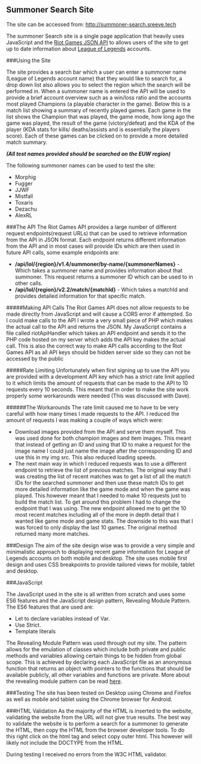 Summoner Search Site
--------------------
The site can be accessed from: http://summoner-search.sreeve.tech

The summoner Search site is a single page application that heavily uses JavaScript and
the [Riot Games JSON API](https://developer.riotgames.com/) to allows users of the site
to get up to date information about [League of Legends](https://en.wikipedia.org/wiki/League_of_Legends)
accounts.

###Using the Site

The site provides a search bar which a user can enter a summoner name (League
of Legends account name) that they would like to search for, a drop down list also 
allows you to select the region which the search will be performed in. When a summoner
 name is entered the API will be used to provide a brief account overview such as a win/loss
ratio and the accounts most played Champions (a playable character in the game). Below
this is a match list showing a summary of recently played games. Each game in the list 
shows the Champion that was played, the game mode, how long ago the game was played,
the result of the game (victory/defeat) and the KDA of the player (KDA stats for kills/
deaths/assists and is essentially the players score). Each of these games can be clicked
on to provide a more detailed match summary.

**_(All test names provided should be searched on the EUW region)_**

The following summoner names can be used to test the site: 

* Morphig
* Fugger
* JJWF
* Mistfall
* Toxaris
* Dezachu
* AlexRL
 
###The API
The Riot Games API provides a large number of different request endpoints(request URLs) that can be
used to retrieve information from the API in JSON format. Each endpoint returns
different information from the API and in most cases will provide IDs which are then 
used in future API calls, some example endpoints are:

* __/api/lol/{region}/v1.4/summoner/by-name/{summonerNames}__ - Which takes a summoner name
and provides information about that summoner. This request returns a summoner ID which 
can be used to in other calls.
* __/api/lol/{region}/v2.2/match/{matchId}__ - Which takes a matchId and provides detailed
information for that specific match.

#####Making API Calls
The Riot Games API does not allow requests to be made directly from JavaScript and will
cause a CORS error if attempted. So I could make calls to the API I wrote a very small
piece of PHP which makes the actual call to the API and returns the JSON. My JavaScript
contains a file called riotApiHandler which takes an API endpoint and sends it to the 
PHP code hosted on my server which adds the API key makes the actual call. This is 
also the correct way to make API calls according to the Riot Games API as all API keys should be hidden server side so they can not be accessed by the
public

#####Rate Limiting
Unfortunately when first signing up to use the API you are provided with a development
API key which has a strict rate limit applied to it which limits the amount of requests
that can be made to the API to 10 requests every 10 seconds. This meant that in order
to make the site work properly some workarounds were needed (This was discussed with
Dave).

######The Workarounds
The rate limit caused me to have to be very careful with how many times I made requests
to the API. I reduced the amount of requests I was making a couple of ways which were:

* Download images provided from the API and serve them myself. This was used done for
both champion images and item images. This meant that instead of getting an ID
and using that ID to make a request for the image name I could just name the image
after the corresponding ID and use this in my img src. This also reduced loading speeds.
* The next main way in which I reduced requests was to use a different endpoint to retrieve
the list of previous matches. The original way that I was creating the list of recent
matches was to get a list of all the match IDs for the searched summoner and then use
these match IDs to get more detailed information like the game mode and when the game
was played. This however meant that I needed to make 10 requests just to build the match
list. To get around this problem I had to change the endpoint that I was using. The new
endpoint allowed me to get the 10 most recent matches including all of the more in depth
detail that I wanted like game mode and game stats. The downside to this was that I was
forced to only display the last 10 games. The original method returned many more matches.

###Design
The aim of the site design wise was to provide a very simple and minimalistic approach to
displaying recent game information for League of Legends accounts on both mobile and
desktop. The site uses mobile first design and uses CSS breakpoints to provide tailored views
for mobile, tablet and desktop.

###JavaScript

The JavaScript used in the site is all written from scratch and uses some ES6 features and
the JavaScript design pattern, Revealing Module Pattern. The ES6 features that are used are:
* Let to declare variables instead of Var.
* Use Strict.
* Template literals

The Revealing Module Pattern was used through out my site. The pattern allows for the
emulation of classes which include both private and public methods and variables allowing
certain things to be hidden from global scope. This is achieved by declaring each JavaScript
file as an anonymous function that returns an object with pointers to the functions that
should be available publicly, all other variables and functions are private. More about
the revealing module pattern can be read [here](https://addyosmani.com/resources/essentialjsdesignpatterns/book/#revealingmodulepatternjavascript).

###Testing
The site has been tested on Desktop using Chrome and Firefox as well as mobile and tablet
using the Chrome browser for Android.

###HTML Validation
As the majority of the HTML is inserted to the website, validating the website from the
URL will not give true results. The best way to validate the website is to perform a
search for a summoner to generate the HTML, then copy the HTML from the browser 
developer tools. To do this right click on the html tag and select copy outer html.
This however will likely not include the DOCTYPE from the HTML.
 
During testing I received no errors from the W3C HTML validator. 
 
 